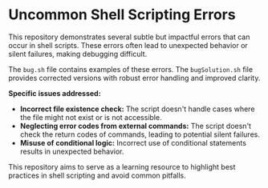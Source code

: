 # Uncommon Shell Scripting Errors

This repository demonstrates several subtle but impactful errors that can occur in shell scripts.  These errors often lead to unexpected behavior or silent failures, making debugging difficult.

The `bug.sh` file contains examples of these errors.  The `bugSolution.sh` file provides corrected versions with robust error handling and improved clarity.

**Specific issues addressed:**

* **Incorrect file existence check:** The script doesn't handle cases where the file might not exist or is not accessible.
* **Neglecting error codes from external commands:**  The script doesn't check the return codes of commands, leading to potential silent failures.
* **Misuse of conditional logic:** Incorrect use of conditional statements results in unexpected behavior.

This repository aims to serve as a learning resource to highlight best practices in shell scripting and avoid common pitfalls.